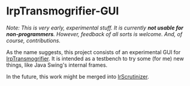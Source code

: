 # IrpTransmogrifier-GUI

*Note: This is very early, experimental stuff. It is currently **not usable for non-programmers**.
However, feedback of all sorts is welcome. And, of course, contributions.*

As the name suggests, this project consists of an experimental GUI for
[IrpTransmogrifier](https://github.com/bengtmartensson/IrpTransmogrifier).
It is intended as a testbench to try some (for me) new things, like Java Swing's internal frames.

In the future, this work might be merged into [IrScrutinizer](https://github.com/bengtmartensson/harctoolboxbundle).
